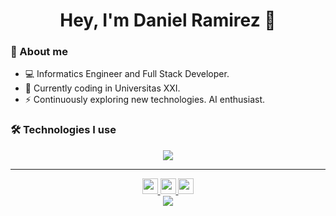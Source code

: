 <h1 align="center">Hey, I'm Daniel Ramirez 👋</h1>

### 🚀 About me
- 💻 Informatics Engineer and Full Stack Developer.
- 🔭 Currently coding in Universitas XXI.
- ⚡ Continuously exploring new technologies. AI enthusiast.

### 🛠️ Technologies I use
<p align="center">
  <img src="https://skillicons.dev/icons?i=js,ts,react,nodejs,django,mysql,mongodb,py,unity" />
</p>


---

<p align="center">
  <a href="https://www.linkedin.com/in/danielramg/" target="_blank">
    <img src="https://img.shields.io/badge/-LinkedIn-0077B5?style=flat&logo=linkedin&logoColor=white" height="25" />
  </a>
  <a href="https://twitter.com/danielragi" target="_blank">
    <img src="https://img.shields.io/badge/-Twitter-1DA1F2?style=flat&logo=twitter&logoColor=white" height="25" />
  </a>
  <a href="https://www.danielramirez.pro" target="_blank">
    <img src="https://img.shields.io/badge/-Website-000000?style=flat&logo=globe&logoColor=white" height="25" />
  </a>
  <br/>
  <a href="#" target="_blank">
    <img src="https://skillicons.dev/icons?i=github" />
  </a>
</p>
  
